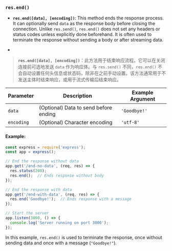 ### `res.end()`

- **`res.end([data], [encoding])`**: This method ends the response process. It can optionally send `data` as the response body before closing the connection. Unlike `res.send()`, `res.end()` does not set any headers or status codes unless explicitly done beforehand. It is often used to terminate the response without sending a body or after streaming data.

- <audio src="../../../../Downloads/__`res.end([dat.mp3"></audio>

> **`res.end([data], [encoding])`**：此方法用于结束响应流程。它可以在关闭连接前可选地发送 `data` 作为响应体。与 `res.send()` 不同，`res.end()` 不会自动设置任何头信息或状态码，除非在之前手动设置。该方法通常用于不发送主体时结束响应，或用于流式传输后结束响应。
>
> <audio src="../../../../Downloads/res.end([data],.mp3"></audio>

| Parameter  | Description                           | Example Argument |
| ---------- | ------------------------------------- | ---------------- |
| `data`     | (Optional) Data to send before ending | `'Goodbye!'`     |
| `encoding` | (Optional) Character encoding         | `'utf-8'`        |

#### Example:

<audio src="../../../../Downloads/在这段代码中，`res.end.mp3"></audio>

```js
const express = require('express');
const app = express();

// End the response without data
app.get('/end-no-data', (req, res) => {
  res.status(200);
  res.end();  // Ends response without body
});

// End the response with data
app.get('/end-with-data', (req, res) => {
  res.end('Goodbye!');  // Ends response with a message
});

// Start the server
app.listen(3000, () => {
  console.log('Server running on port 3000');
});
```

In this example, `res.end()` is used to terminate the response, once without sending data and once with a message (`"Goodbye!"`).